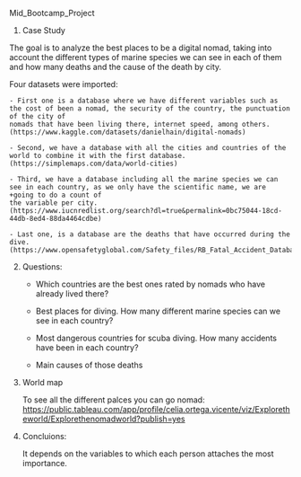 Mid_Bootcamp_Project

1. Case Study 

The goal is to analyze the best places to be a digital nomad, taking into account the different types of marine species we can see in each of them and how many deaths and the cause of the death by city.

Four datasets were imported:

	- First one is a database where we have different variables such as the cost of been a nomad, the security of the country, the punctuation of the city of
	nomads that have been living there, internet speed, among others. 	
	(https://www.kaggle.com/datasets/danielhain/digital-nomads)

	- Second, we have a database with all the cities and countries of the world to combine it with the first database. 
	(https://simplemaps.com/data/world-cities)	

	- Third, we have a database including all the marine species we can see in each country, as we only have the scientific name, we are +going to do a count of
	the variable per city.
	(https://www.iucnredlist.org/search?dl=true&permalink=0bc75044-18cd-44db-8ed4-88da4464cdbe)

	- Last one, is a database are the deaths that have occurred during the dive. 
	(https://www.opensafetyglobal.com/Safety_files/RB_Fatal_Accident_Database_100725.xls)

2. Questions:

	- Which countries are the best ones rated by nomads who have already lived there?

	- Best places for diving. How many different marine species can we see in each country?

	- Most dangerous countries for  scuba diving. How many accidents have been in each country?
	
	- Main causes of those deaths

3. World map

	To see all the different palces you can go nomad: https://public.tableau.com/app/profile/celia.ortega.vicente/viz/Exploretheworld/Explorethenomadworld?publish=yes

4. Concluions:

	It depends on the variables to which each person attaches the most importance.
